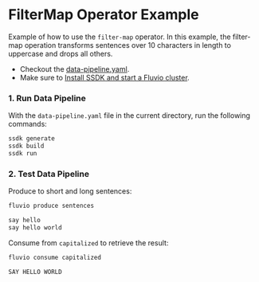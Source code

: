 # FilterMap Operator Example

Example of how to use the `filter-map` operator. In this example, the filter-map operation transforms sentences over 10 characters in length to uppercase and drops all others.

* Checkout the [data-pipeline.yaml](./data-pipeline.yaml).
* Make sure to [Install SSDK and start a Fluvio cluster].

### 1. Run Data Pipeline

With the `data-pipeline.yaml` file in the current directory, run the following commands:

```bash
ssdk generate
ssdk build
ssdk run
```

### 2. Test Data Pipeline

Produce to short and long sentences:

```bash
fluvio produce sentences
```

```bash
say hello
say hello world
```

Consume from `capitalized` to retrieve the result:

```bash
fluvio consume capitalized
```

```bash
SAY HELLO WORLD
```

[Install SSDK and start a Fluvio cluster]: /README.MD#prerequisites
